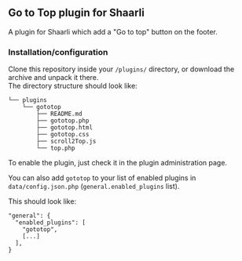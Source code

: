 ## Go to Top plugin for Shaarli

A plugin for Shaarli which add a "Go to top" button on the footer.

### Installation/configuration
Clone this repository inside your `/plugins/` directory, or download the archive and unpack it there.  
The directory structure should look like:

```
└── plugins
    └── gototop
        ├── README.md
        ├── gototop.php
        ├── gototop.html
        ├── gototop.css
        ├── scroll2Top.js
        └── top.php
```

To enable the plugin, just check it in the plugin administration page.

You can also add `gototop` to your list of enabled plugins in `data/config.json.php`
(`general.enabled_plugins` list).

This should look like:

```
"general": {
  "enabled_plugins": [
    "gototop",
    [...]
  ],
}
```
